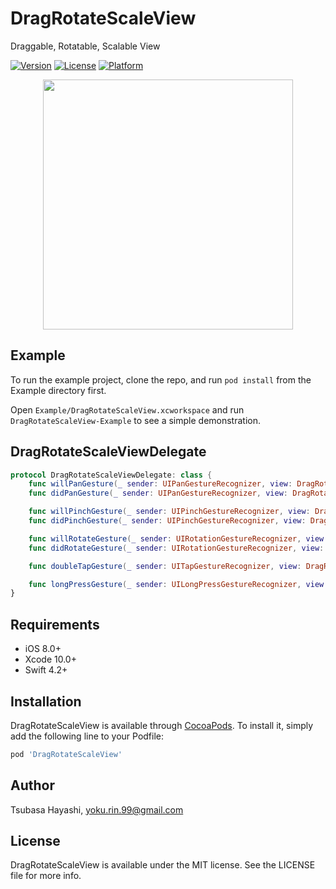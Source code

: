 # DragRotateScaleView

Draggable, Rotatable, Scalable View

<!--[![CI Status](https://img.shields.io/travis/yokurin/DragRotateScaleView.svg?style=flat)](https://travis-ci.org/yokurin/DragRotateScaleView)-->
[![Version](https://img.shields.io/cocoapods/v/DragRotateScaleView.svg?style=flat)](https://cocoapods.org/pods/DragRotateScaleView)
[![License](https://img.shields.io/cocoapods/l/DragRotateScaleView.svg?style=flat)](https://cocoapods.org/pods/DragRotateScaleView)
[![Platform](https://img.shields.io/cocoapods/p/DragRotateScaleView.svg?style=flat)](https://cocoapods.org/pods/DragRotateScaleView)

<div align="center"><img src="./Capture/demo.gif" width="400px"></div>

## Example

To run the example project, clone the repo, and run `pod install` from the Example directory first.

Open `Example/DragRotateScaleView.xcworkspace` and run `DragRotateScaleView-Example` to see a simple demonstration.

## DragRotateScaleViewDelegate

```swift
protocol DragRotateScaleViewDelegate: class {
    func willPanGesture(_ sender: UIPanGestureRecognizer, view: DragRotateScaleView)
    func didPanGesture(_ sender: UIPanGestureRecognizer, view: DragRotateScaleView)

    func willPinchGesture(_ sender: UIPinchGestureRecognizer, view: DragRotateScaleView)
    func didPinchGesture(_ sender: UIPinchGestureRecognizer, view: DragRotateScaleView)

    func willRotateGesture(_ sender: UIRotationGestureRecognizer, view: DragRotateScaleView)
    func didRotateGesture(_ sender: UIRotationGestureRecognizer, view: DragRotateScaleView)

    func doubleTapGesture(_ sender: UITapGestureRecognizer, view: DragRotateScaleView)

    func longPressGesture(_ sender: UILongPressGestureRecognizer, view: DragRotateScaleView)
}
```

## Requirements

- iOS 8.0+
- Xcode 10.0+
- Swift 4.2+

## Installation

DragRotateScaleView is available through [CocoaPods](https://cocoapods.org). To install
it, simply add the following line to your Podfile:

```ruby
pod 'DragRotateScaleView'
```

## Author

Tsubasa Hayashi, yoku.rin.99@gmail.com

## License

DragRotateScaleView is available under the MIT license. See the LICENSE file for more info.
